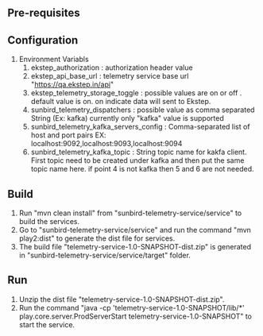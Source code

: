 ## Pre-requisites
## Configuration
1. Environment Variabls
    1. ekstep_authorization : authorization header value
    2. ekstep_api_base_url : telemetry service base url "https://qa.ekstep.in/api"
	3. ekstep_telemetry_storage_toggle : possible values are on or off . default value is on. on indicate data will sent to Ekstep.
	4. sunbird_telemetry_dispatchers : possible value as comma separated String (Ex: kafka) currently only "kafka" value is supported
    5. sunbird_telemetry_kafka_servers_config : Comma-separated list of host and port pairs EX: localhost:9092,localhost:9093,localhost:9094
    6. sunbird_telemetry_kafka_topic :  String topic name for kakfa client.	First topic need to be created under kafka and then put the same topic name here.
	     if point 4 is not kafka then 5 and 6 are not needed.

## Build
1. Run "mvn clean install" from "sunbird-telemetry-service/service" to build the services.
2. Go to "sunbird-telemetry-service/service" and run the command "mvn play2:dist" to generate the dist file for services.
3. The build file "telemetry-service-1.0-SNAPSHOT-dist.zip" is generated in "sunbird-telemetry-service/service/target" folder.

## Run
1. Unzip the dist file "telemetry-service-1.0-SNAPSHOT-dist.zip".
2. Run the command "java -cp 'telemetry-service-1.0-SNAPSHOT/lib/*' play.core.server.ProdServerStart telemetry-service-1.0-SNAPSHOT" to start the service.